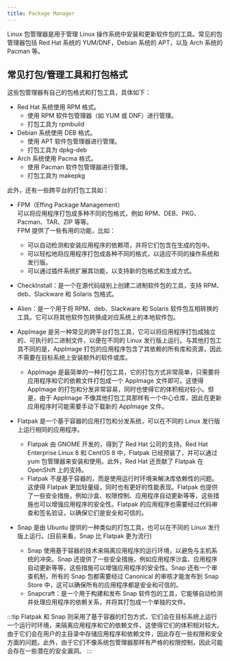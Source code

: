 ```yaml
---
title: Package Manager
---
```


Linux 包管理器是用于管理 Linux 操作系统中安装和更新软件包的工具。常见的包管理器包括 Red Hat 系统的 YUM/DNF，Debian 系统的 APT，以及 Arch 系统的 Pacman 等。

## 常见打包/管理工具和打包格式

这些包管理器有自己的包格式和打包工具，具体如下：

- Red Hat 系统使用 RPM 格式。
  - 使用 RPM 软件包管理器（如 YUM 或 DNF）进行管理。
  - 打包工具为 rpmbuild  
- Debian 系统使用 DEB 格式。
  - 使用 APT 软件包管理器进行管理。
  - 打包工具为 dpkg-deb
- Arch 系统使用 Pacma 格式。
  - 使用 Pacman 软件包管理器进行管理。
  - 打包工具为 makepkg

此外，还有一些跨平台的打包工具如：

- FPM（Effing Package Management）  
    可以将应用程序打包成多种不同的包格式，例如 RPM、DEB、PKG、Pacman、TAR、ZIP 等等。  
    FPM 提供了一些有用的功能，比如：
    - 可以自动检测和安装应用程序的依赖项，并将它们包含在生成的包中。
    - 可以轻松地将应用程序打包成各种不同的格式，以适应不同的操作系统和发行版。
    - 可以通过插件系统扩展其功能，以支持新的包格式和生成方式。
- CheckInstall：是一个在源代码级别上创建二进制软件包的工具，支持 RPM、deb、Slackware 和 Solaris 包格式。
- Alien：是一个用于将 RPM、deb、Slackware 和 Solaris 软件包互相转换的工具。它可以将其他软件包转换成对应系统上的本地软件包。


- AppImage 是另一种常见的跨平台打包工具，它可以将应用程序打包成独立的、可执行的二进制文件，以便在不同的 Linux 发行版上运行。与其他打包工具不同的是，AppImage 打包的应用程序包含了其依赖的所有库和资源，因此不需要在目标系统上安装额外的软件或库。
  - AppImage 是最简单的一种打包工具，它的打包方式非常简单，只需要将应用程序和它的依赖文件打包成一个 AppImage 文件即可。这使得 AppImage 的打包和分发非常容易，同时也使得它的体积相对较小。但是，由于 AppImage 不像其他打包工具那样有一个中心仓库，因此在更新应用程序时可能需要手动下载新的 AppImage 文件。
- Flatpak 是一个基于容器的应用打包和分发系统，可以在不同的 Linux 发行版上运行相同的应用程序。
  - Flatpak 由 GNOME 开发的，得到了 Red Hat 公司的支持。Red Hat Enterprise Linux 8 和 CentOS 8 中，Flatpak 已经预装了，并可以通过 yum 包管理器来安装和使用。此外，Red Hat 还贡献了 Flatpak 在 OpenShift 上的支持。
  - Flatpak 不是基于容器的，而是使用运行时环境来解决库依赖性的问题。这使得 Flatpak 更加轻量级，同时也有更好的性能表现。Flatpak 也提供了一些安全措施，例如沙盒、权限控制、应用程序自动更新等等，这些措施也可以增强应用程序的安全性。Flatpak 的应用程序也需要经过代码审查和签名验证，以确保它们是安全和可信的。
- Snap 是由 Ubuntu 提供的一种类似的打包工具，也可以在不同的 Linux 发行版上运行。(目前来看，Snap 比 Flatpak 更为流行)
  - Snap 使用基于容器的技术来隔离应用程序的运行环境，以避免与主机系统的冲突。Snap 还提供了一些安全措施，例如应用程序沙盒、应用程序自动更新等等，这些措施可以增强应用程序的安全性。Snap 还有一个审查机制，所有的 Snap 包都需要经过 Canonical 的审核才能发布到 Snap Store 中，这可以确保所有的应用程序都是安全和可信的。
  - Snapcraft：是一个用于构建和发布 Snap 软件包的工具，它能够自动检测并处理应用程序的依赖关系，并将其打包成一个单独的文件。

:::tip
Flatpak 和 Snap 则采用了基于容器的打包方式，它们会在目标系统上运行一个运行时环境，来隔离应用程序和它的依赖文件，这使得它们的体积相对较大。由于它们会在用户的主目录中存储应用程序和依赖文件，因此存在一些权限和安全方面的问题。此外，由于它们不像系统包管理器那样有严格的权限控制，因此可能会存在一些潜在的安全漏洞。
:::

